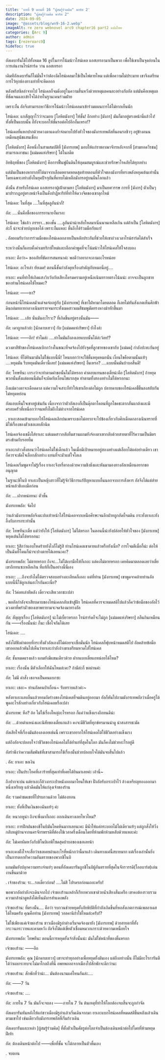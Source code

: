 ```yaml
---
title: 'บทที่ 9 ตอนที่ 16 "ผู้สมรู้ร่วมคิด" พาร์ท 2'
description: "ผู้สมรู้ร่วมคิด พาร์ท 2"
date: 2024-09-05
image: "@assets/blog/wn9-16-2.webp"
imageAlt: re zero webnovel arc9 chapter16 part2 แปลไทย
categories: [Arc 9]
author: admin
tags: [rezeroarc9]
hideToc: true
---
```

อัลเดบารันใช้ไปทั้งหมด 16 ลูปในการโน้มน้าวไฮน์เคล แอสเทรอามาเป็นพวก เพื่อใช้เขาเป็นจุดอ่อนในการเล่นงานไรน์ฮาร์ด วาน แอสเทรอา

เดิมทีอัลเดบารันก็ไม่มั่นใจว่าต้องงัดไฮน์เคลมาใช้เป็นไพ่ตายไหม แต่เพื่อความไม่ประมาท เขาจึงเตรียมการไว้ทุกช่องทางเท่าที่จะคิดออก

หลังพริสซิลล่าจากไป ไฮน์เคลก็จมดิ่งอยู่ในความสิ้นหวังด้วยเหตุผลคนละอย่างกับอัล แต่มันคือเหตุผลที่ชัดเจนและเข้าใจได้ง่ายในฐานะคนร่วมฝ่าย

เพราะงั้น อัลจึงสามารถหาวิธีการโน้มน้าวไฮน์เคลมาเข้าร่วมแผนการได้ไม่ยากเย็นนัก

ไฮน์เคล: แกสัญญาไว้ว่าจะมอบ [โลหิตมังกร] ให้ชั้น! อีกอย่าง [มังกร] มันก็มาอยู่ตรงหน้านี่แล้วไง! ทั้งที่เป็นแบบนั้น ก็ยังจะบอกให้ชั้นรอต่อไปอีกงั้นเหรอ!?

ไฮน์เคลที่แหกปากด้วยดวงตาแดงก่ำจ่อดาบไปยังหัวใจของมังกรเทพอัลที่นอนรอชิวๆ อยู่ข้างถนนเหมือนสุนัขแสนเชื่อง

[โลหิตมังกร] คือหนึ่งในสามสมบัติที่ [มังกรเทพ] มอบให้แก่ราชอาณาจักรหลังจากที่ [สามยอดวีรชน] สามารถเอาชนะ [แม่มดแห่งริษยา] ได้ในอดีต

อิทธิฤทธิ์ของ [โลหิตมังกร] คือการฟื้นฟูผืนดินให้อุดมสมบูรณ์และช่วยรักษาโรคภัยได้ทุกอย่าง

แต่มันเป็นของหายากที่ได้มาจากเลือดหยาดหยดสุดท้ายตอนที่หัวใจของมังกรที่ทรงพลังหยุดเต้นเท่านั้น โดยเฉพาะอย่างยิ่งในยุคปัจจุบันที่แทบไม่เหลือมังกรอยู่บนผืนโลกแล้ว

ดังนั้น สำหรับไฮน์เคล แอสเทรอาผู้เฝ้าตามหา [โลหิตมังกร] มาเป็นทศวรรษ การที่ [มังกร] ตัวเป็นๆ มาปรากฏอยู่ตรงหน้าจึงเป็นดั่งปาฏิหาริย์ที่ทำให้ดวงจิตของเขาลุกไหม้

ไฮน์เคล: ในที่สุด ....ในที่สุดลูอันน่าก็!

อัล: ....นั่นคือชื่อของภรรยานายงั้นเรอะ

ไฮน์เคล: ใช่แล้ว ภรรยา...ของชั้น ....ลูอันน่าน่ะหลับใหลมาเนิ่นนานเหลือเกิน แต่ถ้าเป็น [โลหิตมังกร] ล่ะก็ น่าจะช่วยปลุกเธอได้ เพราะงั้นแหละ ชั้นถึงได้ร่วมมือกับแก!

.
อัลยอมรับว่าการร่วมมือของไฮน์เคลกลายเป็นหลักประกันที่ช่วยให้เขาถ่วงเวลาไรน์ฮาร์ดได้สำเร็จ

ระหว่างนั้นก็แอบตั้งค่าเมทริกซ์ใหม่และเลือกคำพูดที่จะโน้มน้าวให้ไฮน์เคลให้ใจสงบลง

ยาเอะ: คือว่า~ ขออภัยที่ขัดการสนทนาค่ะ พอดีว่าอยากจะถามอะไรหน่อย

ไฮน์เคล: อะไรเล่า ยัยเมด! ตอนนี้ชั้นกำลังคุยเรื่องสำคัญกับหมอนี่อยู่....

ยาเอะ: คนที่ทำให้เกิดแสงวิบวับกับเสียงโครมครามอยู่เหนือเนินทรายตรงโน้นน่ะ อาจจะเป็นลูกชายของท่านไฮน์เคลใช่ไหมคะ?

ไฮน์เคล: ――หา?

ก่อนหน้านี้ไฮน์เคลมัวแต่จดจ่ออยู่กับ [มังกรเทพ] ที่เขาใฝ่หามาโดยตลอด ก็เลยไม่ทันสังเกตเห็นศึกฟ้าดินถล่มทลายกลางเนินทรายจนกระทั่งเมดสาวผมสีชมพูมัดทรงหางม้าทักขึ้นมา

ไฮน์เคล: ....เฮ้ย นั่นมันอะไรวะ? ที่เกิดขึ้นอยู่ตรงนั้นมัน――

อัล: เดาถูกแล้วล่ะ [นักดาบเทวา] กับ [แม่มดแห่งริษยา] ยังไงล่ะ

ไฮน์เคล: ――อึก! ทำไมล่ะ ....ทำไมมันถึงลงเอยแบบนั้นได้ล่ะว้อย!?

ดวงตาสีฟ้าของไฮน์เคลเบิกกว้างในขณะที่จดจ้องไปยังจุดที่ลูกชายของเขากับ [แม่มด] กำลังปะทะกันอยู่

ไฮน์เคล: ที่ได้ยินมามันไม่ใช่แบบนี้นี่! ไหนบอกว่าจะใช้ชั้นหยุดหมอนั่น เงื่อนไขคือตามนั้นแท้ๆ ....หยุดมัน รีบหยุดมันเดี๋ยวนี้เลย! [แม่มดแห่งริษยา] งั้นเหรอ? ....แบบนั้นมันบ้าบอสิ้นดี!

อัล: โทษทีนะ เกรงว่าจะทำตามคำขอนั้นไม่ได้หรอก ค่าตอบแทนของเตี่ยน่ะคือ [โลหิตมังกร] ถ้าหยุดพวกนั้นตั้งแต่ตอนนี้มันก็จะผิดกับเงื่อนไขแรกสุด ทำตามทั้งสองอย่างไม่ได้หรอกนะ

ถึงแม้ดวงตาจะเดือดดาล แต่ความใจเสาะก็ทำให้เขาเถียงต่อไม่ถูก ปลายดาบของไฮน์เคลชี้ขึ้นลงสลับกันไม่หยุดหย่อน

อัลแอบเห็นใจเขาอยู่เช่นกัน เนื่องจากว่าตัวอัลเองก็เป็นตุ๊กตาโคลนที่ถูกโชคชะตากลั่นแกล้งและมีครอบครัวที่เหนือกว่าจนหยั่งไม่ถึงไม่ต่างจากไฮน์เคล

.
ยาเอะสอดเข้ามาบอกให้ไฮน์เคลเลิกบ่นเพราะเธอไม่อยากจะไปข้องเกี่ยวกับศึกเดือดกลางเนินทรายที่มิใช่เรื่องของตัวเธอเลยสักนิด

ไฮน์เคลจ้องเขม็งใส่ยาเอะ แต่เมดสาวกลับยิ้มสวนแถมยังจ้องตาเขากลับด้วยสายตาที่ไร้ความเป็นมิตรตรงข้ามกับรอยยิ้ม

ยาเอะกล่าวสั่งสอนว่าไฮน์เคลไม่ใช่เด็กแล้ว ในเมื่อมีเป้าหมายอยู่สองอย่างแต่เลือกได้แค่อย่างเดียว เขาก็ควรจะตัดใจเลือกสักอย่าง แทนที่จะมัวแต่ใจโลเล

ไฮน์เคลเริ่มพูดจาไม่รู้เรื่อง ยาเอะจึงหรี่ตาลงด้วยความชิงชังและหันมามองทางอัลเหมือนอยากขออนุญาต

ในฐานะชิโนบิ ยาเอะเป็นหญิงสาวที่ไม่รู้จักวิธีการแก้ปัญหาแบบอื่นนอกจากการสังหาร อัลจึงได้แต่ส่ายหน้าแล้วชิงลงมือก่อน

อัล: ....ฝากหน่อยนะ ตัวชั้น

มังกรเทพอัล: จัดไป

ว่าแล้วมังกรเทพอัลจึงตะปบเท้าหน้าใส่ไฮน์เคลจากเหนือศีรษะจนอีกฝ่ายถูกอัดบี้จมดิน กระทั่งยาเอะยังอึ้งกับการกระทำนั้น

อัล: โทษทีนะเตี่ย แต่ว่ายังให้ [โลหิตมังกร] ไม่ได้หรอก ในตอนนี้น่ะยังปล่อยให้หัวใจของ [มังกรเทพ] หยุดเต้นไม่ได้หรอกนะ

ยาเอะ: รู้สึกว่าแอบโหดร้ายยังไงก็ไม่รู้สิ ท่านไฮน์เคลเขาตายแล้วหรือยังเนี่ย? การโจมตีเมื่อกี้น่ะ ต่อให้เป็นฉันที่โดนก็น่าจะปางตายได้เลยนะคะ?

มังกรเทพอัล: ไม่ตายหรอก ถึงจะ...ไม่ได้เบามือให้ก็เถอะ แต่คงไม่ตายหรอก เคยคิดมาตลอดเลยว่าเตี่ยเขาถึกทนซะเหลือเกิน ที่แท้ก็เป็นอย่างนี้นี่เอง

ยาเอะ: ....ถึงจะยังไม่ได้ตรวจสอบอย่างละเอียดก็เถอะ แต่ที่ท่าน [มังกรเทพ] เขาพูดจาคล้ายท่านอัลแบบนี้นี่ใช้ลูกเล่นอะไรกันคะเนี่ย?

อัล: ไว้ค่อยเล่าทีหลัง เดี๋ยวจะเสียเวลาซะเปล่า

.
พออัลกำลังจะเสียบดาบของไฮน์เคลกลับเข้าสู่ฝัก ไฮน์เคลที่ควรจะหมดสติไปแล้วก็คว้าข้อมือของอัลไว้ ดวงตาที่พร่ามัวของเขาพยายามจะจดจ้องมาทางอัล

อัล: สัญญาเรื่อง [โลหิตมังกร] น่ะไม่เบี้ยวหรอก ไรน์ฮาร์ดก็จะไม่ถูก [แม่มดแห่งริษยา] กลืนกินเหมือนกัน ――เรื่องนั้นน่ะ ก็นะ เชื่อใจกันได้เลย

ไฮน์เคล: ....

หลังได้ฟังคำตอบที่กระทั่งตัวอัลเองก็ไม่ค่อยจะเชื่อมั่นนัก ไฮน์เคลก็ฟุบหน้าหมดสติไป อัลคล้ายข้อมือเขาออกแล้วหันไปเห็นว่ายาเอะกำลังง้างขาเตรียมหวดใส่ไฮน์เคล

อัล: ชั้นหมดแรงแล้ว แถมยังมีแขนเดียวด้วย ฝากแบกเตี่ยแกหน่อยได้ไหม?

ยาเอะ: เรื่องนั้น มีตัวเลือกให้ฉันไหมล่ะคะ? ถ้ามีล่ะก็ ขอผ่านค่ะ

อัล: ไม่มี คำสั่ง เธอจงเป็นคนแบกซะ

ยาเอะ: เชอะ~ ท่านอัลคนป่าเถื่อน~ รับทราบแล้วค่ะ~

หลังยาเอะแลบลิ้นแล้วยอมงัดร่างของไฮน์เคลที่จมดินอยู่ออกมา อัลก็หันไปถามมังกรเทพอัลว่าเมื่อครู่ได้พูดอะไรสักอย่างเกี่ยวกับไฮน์เคลหรือเปล่า

มังกรเทพ: หือ? อ้อ ไม่ใช่เรื่องใหญ่อะไรหรอก ก็แค่ว่าแข็งแรงถึกทนดีน่ะ

อัล: ...ด้วยตำแหน่งและนิสัยของเตี่ยแกแล้ว คงจะมีชีวิตที่ทุกข์ทรมานน่าดู น่าสงสารชะมัด

อัลเสียใจที่เรื่องมันต้องลงเอยเช่นนี้ เพราะเขาอยากให้ไฮน์เคลได้ใช้ชีวิตอย่างแข็งแรง

แต่ถึงอัลจะปลอบใจว่าชีวิตของไฮน์เคลไม่ได้ย่ำแย่ที่สุดในโลก มันก็คงไม่ช่วยอะไรอยู่ดี

อัลรำพึงว่าความสัมพันธ์ที่เขาสามารถใช้เรื่องนั้นช่วยปลอบใจได้มันจบสิ้นไปแล้ว

.
อัล: ยาเอะ ขอเงิน

ยาเอะ: เป็นประโยคที่เลวร้ายที่สุดเท่าที่เคยได้ยินมาเลยค่ะ เอ้านี่~

ถึงปากจะบ่น แต่ยาเอะก็ล้วงกระเป๋าหนังออกมาโยนให้เขา ฝั่งอัลรับกระเป๋าไว้ ล้วงเหรียญทองออกมาหนึ่งเหรียญ แล้วดีดมันให้แก่ลุงเจ้าของร้าน

อัล: รวมค่าชดเชยที่ไปรบกวนด้วย ไม่ต้องทอน

ยาเอะ: ทั้งที่เป็นเงินของฉันแท้ๆ ค่ะ

อัล: หนวกหูน่า ถึงจะพึ่งมาก็เถอะ ออกเดินทางเลยไหวไหม?

ยาเอะ: การฝึกฝนของชิโนบิมันโหดหินมากเลยนะคะ มีน้ำให้แค่กระบอกไม้ไผ่เดียวแท้ๆ แต่ถูกสั่งให้วิ่งกลับหมู่บ้านจากนครจักรพรรดิที่ต้องใช้เวลาครึ่งเดือนโดยที่ห้ามพักห้ามหลับด้วยแหละค่ะ

อัล: ไม่เคยผิดหวังกับชิโนบิเอพิโซดสุดบ้าบอของเธอเลยน้า

ยาเอะคงตั้งใจจะสื่อว่าเธอเคยผ่านอะไรที่หนักกว่านี้มาแล้ว เดินทางแค่นี้สบายมาก แต่เรื่องเล่านั้นยิ่งเป็นการตอกย้ำความอันตรายของพวกชิโนบิ

แถมมันยังปลุกความทรงจำแย่ๆ ตอนที่อัลเดบารันถูกชิโนบิผู้อันตรายที่สุดในจักรวรรดิ(โอลบาร์ต)เล่นงานขึ้นมาด้วย

.
เจ้าของร้าน: ระ...รอเดี๋ยวก่อน! ....ไม่สิ โปรดรอก่อนเถอะครับ!

พอพวกอัลกำลังจะเดินจากไป เจ้าของร้านเหล้าก็เรียกพวกเขาด้วยน้ำเสียงสั่นเครือ เขาคงต้องรวบรวมความกล้าน่าดูหลังได้เห็นมังกรสำแดงพลัง

เจ้าของร้าน: ที่ตรงนั้น.... คือว่า รบกวนช่วยหยุดยั้งภัยพิบัติที่กำลังเกิดขึ้นที่หอสังเกตการณ์เพลอาเดสได้ไหมครับ คุณคือท่าน [มังกรเทพ] วอลคานิก้าใช่ไหมล่ะครับ!?

ไม่ใช่เพียงแค่เจ้าของร้าน ชาวเมืองมิรูล่าต่างเริ่มจดจ้องมายัง [มังกรเทพ] ด้วยสายตาที่ทั้งกระวนกระวายและคาดหวัง อัลจึงได้แต่เขี่ยตัวเชื่อมหมวกเกราะด้วยความเหนื่อยใจ

มังกรเทพอัล: โทษทีนะ ตอนนี้การหยุดยั้งเจ้าสิ่งนั้นน่ะ มันไม่ใช่หน้าที่ของชั้นหรอก

เจ้าของร้าน: ――อึก

มังกรเทพอัล: คุณ [นักดาบเทวา] เขาจะทำทุกอย่างเพื่อหยุดยั้งมันเอง แต่ถึงอย่างนั้น ก็ไม่มีอะไรการันตีได้ว่าผลกระทบจะไม่มาไกลถึงที่นี่ อพยพออกจากเมืองไปสักพักจะดีกว่านะ

เจ้าของร้าน: สักพักที่ว่าน่ะ... มันต้องนานแค่ไหนกันล่ะ....

อัล: ――7 วัน

เจ้าของร้าน: ....

อัล: ภายใน 7 วัน มันก็จะจบลง ――ภายใน 7 วัน ต้นเหตุที่ทำให้โลกต้องจบสิ้นจะถูกกำจัด

อัลเดบารันหันหลังให้แก่ชาวเมืองมิรูล่าแล้วเริ่มเดินจากมา ยาเอะแบกไฮน์เคลที่หมดสติขึ้นหลังแล้วเดินตามเขาไป เช่นเดียวกับมังกรเทพอัลที่เริ่มก้าวเดิน

อัลเดบารันและเหล่า [ผู้สมรู้ร่วมคิด] ที่ตั้งตัวเป็นศัตรูต่อโลกจำเป็นต้องเดินหน้าต่อไปโดยที่ห้ามหยุดฝีเท้า

อัล: ต้องเดินหน้าต่อไป ――เพื่อที่ชั้น จะได้กลายเป็นตัวชั้นเอง

.
จบตอน